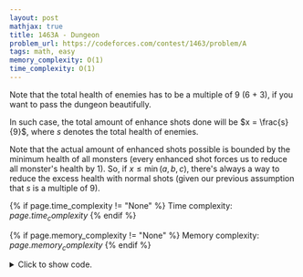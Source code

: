 ```yaml
---
layout: post
mathjax: true
title: 1463A - Dungeon
problem_url: https://codeforces.com/contest/1463/problem/A
tags: math, easy
memory_complexity: O(1)
time_complexity: O(1)
---
```


Note that the total health of enemies has to be a multiple of 9 (6 + 3), if
you want to pass the dungeon beautifully.

In such case, the total amount of enhance shots done will be $x =
\frac{s}{9}$, where $s$ denotes the total health of enemies.

Note that the actual amount of enhanced shots possible is bounded by the
minimum health of all monsters (every enhanced shot forces us to reduce all
monster's health by 1). So, if $x \leq \min(a, b, c)$, there's always a way
to reduce the excess health with normal shots (given our previous assumption
that $s$ is a multiple of $9$).


{% if page.time_complexity != "None" %}
Time complexity: ${{ page.time_complexity }}$
{% endif %}

{% if page.memory_complexity != "None" %}
Memory complexity: ${{ page.memory_complexity }}$
{% endif %}

<details>
<summary>
<p style="display:inline">Click to show code.</p>
</summary>
```cpp
{% raw %}
using namespace std;
using ll = long long;
using ii = pair<int, int>;
using vi = vector<int>;
bool solve(int a, int b, int c)
{
    int total = a + b + c;
    if (total % 9)
        return false;
    int shots = total / 9;
    return min({a, b, c}) >= shots;
}
int main(void)
{
    ios::sync_with_stdio(false), cin.tie(NULL);
    int t;
    cin >> t;
    while (t--)
    {
        int a, b, c;
        cin >> a >> b >> c;
        cout << (solve(a, b, c) ? "YES" : "NO") << endl;
    }
    return 0;
}

{% endraw %}
```
</details>

